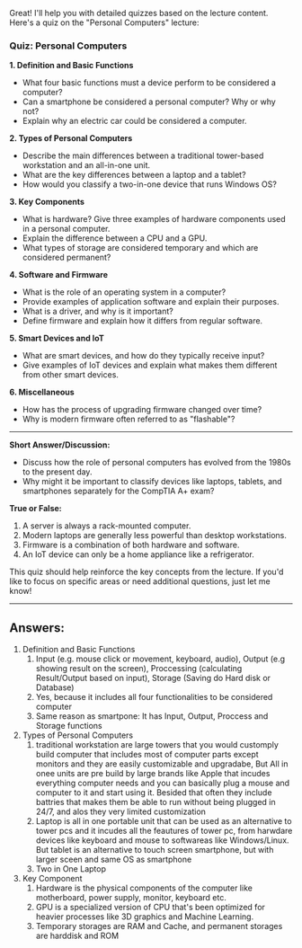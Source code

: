 Great! I'll help you with detailed quizzes based on the lecture content. Here's a quiz on the "Personal Computers" lecture:

### Quiz: Personal Computers

**1. Definition and Basic Functions**
   - What four basic functions must a device perform to be considered a computer?
   - Can a smartphone be considered a personal computer? Why or why not?
   - Explain why an electric car could be considered a computer.

**2. Types of Personal Computers**
   - Describe the main differences between a traditional tower-based workstation and an all-in-one unit.
   - What are the key differences between a laptop and a tablet?
   - How would you classify a two-in-one device that runs Windows OS?

**3. Key Components**
   - What is hardware? Give three examples of hardware components used in a personal computer.
   - Explain the difference between a CPU and a GPU.
   - What types of storage are considered temporary and which are considered permanent?

**4. Software and Firmware**
   - What is the role of an operating system in a computer?
   - Provide examples of application software and explain their purposes.
   - What is a driver, and why is it important?
   - Define firmware and explain how it differs from regular software.

**5. Smart Devices and IoT**
   - What are smart devices, and how do they typically receive input?
   - Give examples of IoT devices and explain what makes them different from other smart devices.

**6. Miscellaneous**
   - How has the process of upgrading firmware changed over time?
   - Why is modern firmware often referred to as "flashable"?

---

**Short Answer/Discussion:**
- Discuss how the role of personal computers has evolved from the 1980s to the present day.
- Why might it be important to classify devices like laptops, tablets, and smartphones separately for the CompTIA A+ exam?

**True or False:**
1. A server is always a rack-mounted computer.
2. Modern laptops are generally less powerful than desktop workstations.
3. Firmware is a combination of both hardware and software.
4. An IoT device can only be a home appliance like a refrigerator.

This quiz should help reinforce the key concepts from the lecture. If you'd like to focus on specific areas or need additional questions, just let me know!

---

## **Answers:**

1. Definition and Basic Functions
      1. Input (e.g. mouse click or movement, keyboard, audio), Output (e.g showing result on the screen), Proccessing (calculating Result/Output based on input), Storage (Saving do Hard disk or Database)
      2. Yes, because it includes all four functionalities to be considered computer
      3. Same reason as smartpone: It has Input, Output, Proccess and Storage functions
2. Types of Personal Computers
   1. traditional workstation are large towers that you would customply build computer that includes most of computer parts except monitors and they are easily customizable and upgradabe, But All in onee units are pre build by large brands like Apple that incudes everything computer needs and you can basically plug a mouse and computer to it and start using it. Besided that often they include battries that makes them be able to run without being plugged in 24/7, and alos they very limited customization
   2. Laptop is all in one portable unit that can be used as an alternative to tower pcs and it incudes all the feautures of tower pc, from harwdare devices like keyboard and mouse to softwareas like Windows/Linux. But tablet is an alternative to touch screen smartphone, but with larger sceen and same OS as smartphone
   3. Two in One Laptop
3. Key Component
   1. Hardware is the physical components of the computer like motherboard, power supply, monitor, keyboard etc.
   2. GPU is a specialized version of CPU that's been optimized for heavier processes like 3D graphics and Machine Learning.
   3. Temporary storages are RAM and Cache, and permanent storages are harddisk and ROM
